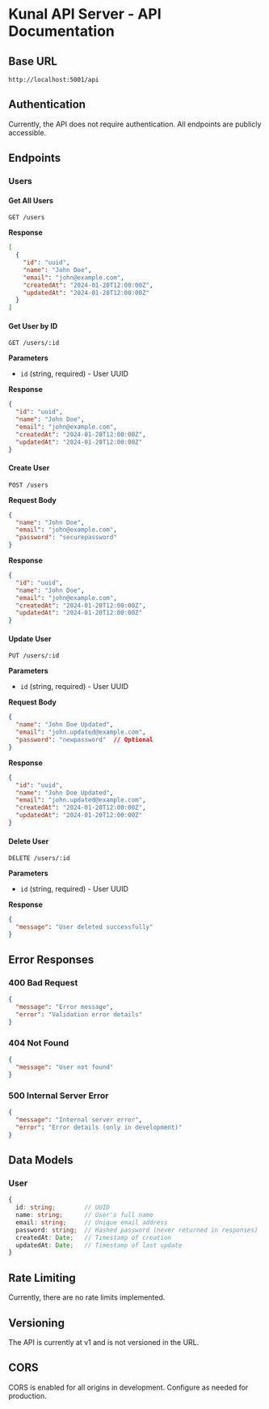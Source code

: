 # Kunal API Server - API Documentation

## Base URL
```
http://localhost:5001/api
```

## Authentication
Currently, the API does not require authentication. All endpoints are publicly accessible.

## Endpoints

### Users

#### Get All Users
```http
GET /users
```

**Response**
```json
[
  {
    "id": "uuid",
    "name": "John Doe",
    "email": "john@example.com",
    "createdAt": "2024-01-20T12:00:00Z",
    "updatedAt": "2024-01-20T12:00:00Z"
  }
]
```

#### Get User by ID
```http
GET /users/:id
```

**Parameters**
- `id` (string, required) - User UUID

**Response**
```json
{
  "id": "uuid",
  "name": "John Doe",
  "email": "john@example.com",
  "createdAt": "2024-01-20T12:00:00Z",
  "updatedAt": "2024-01-20T12:00:00Z"
}
```

#### Create User
```http
POST /users
```

**Request Body**
```json
{
  "name": "John Doe",
  "email": "john@example.com",
  "password": "securepassword"
}
```

**Response**
```json
{
  "id": "uuid",
  "name": "John Doe",
  "email": "john@example.com",
  "createdAt": "2024-01-20T12:00:00Z",
  "updatedAt": "2024-01-20T12:00:00Z"
}
```

#### Update User
```http
PUT /users/:id
```

**Parameters**
- `id` (string, required) - User UUID

**Request Body**
```json
{
  "name": "John Doe Updated",
  "email": "john.updated@example.com",
  "password": "newpassword"  // Optional
}
```

**Response**
```json
{
  "id": "uuid",
  "name": "John Doe Updated",
  "email": "john.updated@example.com",
  "createdAt": "2024-01-20T12:00:00Z",
  "updatedAt": "2024-01-20T12:00:00Z"
}
```

#### Delete User
```http
DELETE /users/:id
```

**Parameters**
- `id` (string, required) - User UUID

**Response**
```json
{
  "message": "User deleted successfully"
}
```

## Error Responses

### 400 Bad Request
```json
{
  "message": "Error message",
  "error": "Validation error details"
}
```

### 404 Not Found
```json
{
  "message": "User not found"
}
```

### 500 Internal Server Error
```json
{
  "message": "Internal server error",
  "error": "Error details (only in development)"
}
```

## Data Models

### User
```typescript
{
  id: string;        // UUID
  name: string;      // User's full name
  email: string;     // Unique email address
  password: string;  // Hashed password (never returned in responses)
  createdAt: Date;   // Timestamp of creation
  updatedAt: Date;   // Timestamp of last update
}
```

## Rate Limiting
Currently, there are no rate limits implemented.

## Versioning
The API is currently at v1 and is not versioned in the URL.

## CORS
CORS is enabled for all origins in development. Configure as needed for production. 